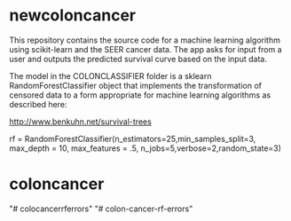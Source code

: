 newcoloncancer
======

This repository contains the source code for a machine learning 
algorithm using scikit-learn and the SEER cancer data. 
The app asks for input from a user and outputs the predicted survival curve based on the input data.

The model in the COLONCLASSIFIER folder is a sklearn
 RandomForestClassifier object that implements the transformation of censored
 data to a form appropriate for machine learning algorithms as described here:

http://www.benkuhn.net/survival-trees

rf = RandomForestClassifier(n_estimators=25,min_samples_split=3,
                             max_depth = 10,
                            max_features = .5,
                             n_jobs=5,verbose=2,random_state=3)



# coloncancer
"# colocancerrferrors" 
"# colon-cancer-rf-errors" 
